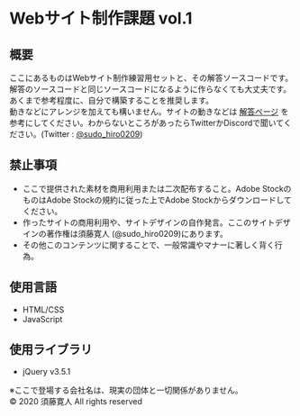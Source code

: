 Webサイト制作課題 vol.1
====

## 概要
ここにあるものはWebサイト制作練習用セットと、その解答ソースコードです。  
解答のソースコードと同じソースコードになるように作らなくても大丈夫です。あくまで参考程度に、自分で構築することを推奨します。  
動きなどにアレンジを加えても構いません。サイトの動きなどは [解答ページ]() を参考にしてください。わからないところがあったらTwitterかDiscordで聞いてください。(Twitter : [@sudo_hiro0209](https://twitter.com/sudo_hiro0209))

## 禁止事項
- ここで提供された素材を商用利用または二次配布すること。Adobe StockのものはAdobe Stockの規約に従った上でAdobe Stockからダウンロードしてください。
- 作ったサイトの商用利用や、サイトデザインの自作発言。ここのサイトデザインの著作権は須藤寛人 (@sudo_hiro0209)にあります。
- その他このコンテンツに関することで、一般常識やマナーに著しく背く行為。

## 使用言語
- HTML/CSS
- JavaScript

## 使用ライブラリ
- jQuery v3.5.1

※ここで登場する会社名は、現実の団体と一切関係がありません。  
© 2020 須藤寛人 All rights reserved
